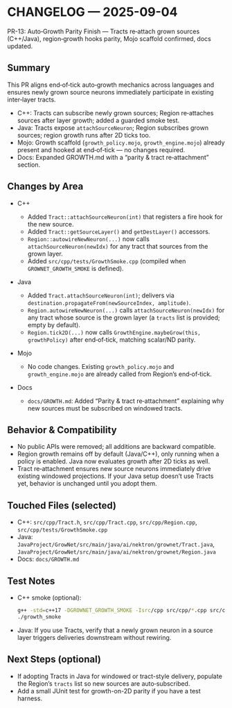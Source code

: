 # CHANGELOG — 2025-09-04

PR-13: Auto‑Growth Parity Finish — Tracts re‑attach grown sources (C++/Java), region‑growth hooks parity, Mojo scaffold confirmed, docs updated.

## Summary
This PR aligns end‑of‑tick auto‑growth mechanics across languages and ensures newly grown source neurons immediately participate in existing inter‑layer tracts.

- C++: Tracts can subscribe newly grown sources; Region re‑attaches sources after layer growth; added a guarded smoke test.
- Java: Tracts expose `attachSourceNeuron`; Region subscribes grown sources; region growth runs after 2D ticks too.
- Mojo: Growth scaffold (`growth_policy.mojo`, `growth_engine.mojo`) already present and hooked at end‑of‑tick — no changes required.
- Docs: Expanded GROWTH.md with a “parity & tract re‑attachment” section.

## Changes by Area
- C++
  - Added `Tract::attachSourceNeuron(int)` that registers a fire hook for the new source.
  - Added `Tract::getSourceLayer()` and `getDestLayer()` accessors.
  - `Region::autowireNewNeuron(...)` now calls `attachSourceNeuron(newIdx)` for any tract that sources from the grown layer.
  - Added `src/cpp/tests/GrowthSmoke.cpp` (compiled when `GROWNET_GROWTH_SMOKE` is defined).

- Java
  - Added `Tract.attachSourceNeuron(int)`; delivers via `destination.propagateFrom(newSourceIndex, amplitude)`.
  - `Region.autowireNewNeuron(...)` calls `attachSourceNeuron(newIdx)` for any tract whose source is the grown layer (a `tracts` list is provided; empty by default).
  - `Region.tick2D(...)` now calls `GrowthEngine.maybeGrow(this, growthPolicy)` after end‑of‑tick, matching scalar/ND parity.

- Mojo
  - No code changes. Existing `growth_policy.mojo` and `growth_engine.mojo` are already called from Region’s end‑of‑tick.

- Docs
  - `docs/GROWTH.md`: Added “Parity & tract re‑attachment” explaining why new sources must be subscribed on windowed tracts.

## Behavior & Compatibility
- No public APIs were removed; all additions are backward compatible.
- Region growth remains off by default (Java/C++), only running when a policy is enabled. Java now evaluates growth after 2D ticks as well.
- Tract re‑attachment ensures new source neurons immediately drive existing windowed projections. If your Java setup doesn’t use Tracts yet, behavior is unchanged until you adopt them.

## Touched Files (selected)
- C++: `src/cpp/Tract.h`, `src/cpp/Tract.cpp`, `src/cpp/Region.cpp`, `src/cpp/tests/GrowthSmoke.cpp`
- Java: `JavaProject/GrowNet/src/main/java/ai/nektron/grownet/Tract.java`, `JavaProject/GrowNet/src/main/java/ai/nektron/grownet/Region.java`
- Docs: `docs/GROWTH.md`

## Test Notes
- C++ smoke (optional):
  ```bash
  g++ -std=c++17 -DGROWNET_GROWTH_SMOKE -Isrc/cpp src/cpp/*.cpp src/cpp/tests/GrowthSmoke.cpp -o growth_smoke
  ./growth_smoke
  ```
- Java: If you use Tracts, verify that a newly grown neuron in a source layer triggers deliveries downstream without rewiring.

## Next Steps (optional)
- If adopting Tracts in Java for windowed or tract-style delivery, populate the Region’s `tracts` list so new sources are auto‑subscribed.
- Add a small JUnit test for growth-on-2D parity if you have a test harness.
